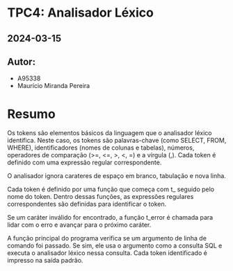 # TPC4: Analisador Léxico
## 2024-03-15
## Autor:
- A95338
- Maurício Miranda Pereira

# Resumo

Os tokens são elementos básicos da linguagem que o analisador léxico identifica. Neste caso, os tokens são palavras-chave (como SELECT, FROM, WHERE), identificadores (nomes de colunas e tabelas), números, operadores de comparação (>=, <=, >, <, =) e a vírgula (,). Cada token é definido com uma expressão regular correspondente.

O analisador ignora carateres de espaço em branco, tabulação e nova linha.

Cada token é definido por uma função que começa com t_ seguido pelo nome do token. Dentro dessas funções, as expressões regulares correspondentes são definidas para identificar o token.

Se um caráter inválido for encontrado, a função t_error é chamada para lidar com o erro e avançar para o próximo caráter.

A função principal do programa verifica se um argumento de linha de comando foi passado. Se sim, ele usa o argumento como a consulta SQL e executa o analisador léxico nessa consulta. Cada token identificado é impresso na saída padrão.
